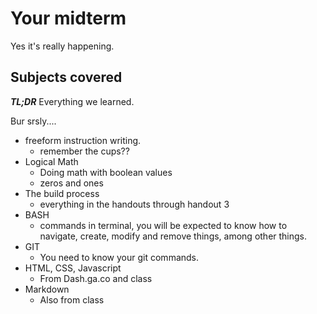 # Your midterm

Yes it's really happening.

## Subjects covered
___TL;DR___ Everything we learned.

Bur srsly....

- freeform instruction writing.
  - remember the cups??
- Logical Math
  - Doing math with boolean values
  - zeros and ones
- The build process
  - everything in the handouts through handout 3
- BASH
  - commands in terminal, you will be expected to know how to navigate, create, modify and remove things, among other things.
- GIT
  - You need to know your git commands.
- HTML, CSS, Javascript
  - From Dash.ga.co and class
- Markdown
  - Also from class
